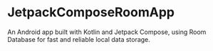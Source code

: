 # JetpackComposeRoomApp
An Android app built with Kotlin and Jetpack Compose, using Room Database for fast and reliable local data storage.
